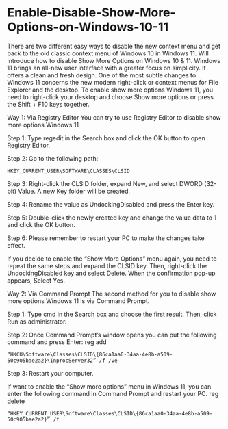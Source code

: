 # Enable-Disable-Show-More-Options-on-Windows-10-11
There are two different easy ways to disable the new context menu and get back to the old classic context menu of Windows 10 in Windows 11. Will introduce how to disable Show More Options on Windows 10 & 11. Windows 11 brings an all-new user interface with a greater focus on simplicity. It offers a clean and fresh design. One of the most subtle changes to Windows 11 concerns the new modern right-click or context menus for File Explorer and the desktop. To enable show more options Windows 11, you need to right-click your desktop and choose Show more options or press the Shift + F10 keys together.

Way 1: Via Registry Editor
You can try to use Registry Editor to disable show more options Windows 11

Step 1: Type regedit in the Search box and click the OK button to open Registry Editor.

Step 2: Go to the following path:

    HKEY_CURRENT_USER\SOFTWARE\CLASSES\CLSID

Step 3: Right-click the CLSID folder, expand New, and select DWORD (32-bit) Value. A new Key folder will be created.

Step 4: Rename the value as UndockingDisabled and press the Enter key.

Step 5: Double-click the newly created key and change the value data to 1 and click the OK button.

Step 6: Please remember to restart your PC to make the changes take effect.

If you decide to enable the “Show More Options” menu again, you need to repeat the same steps and expand the CLSID key. Then, right-click the UndockingDisabled key and select Delete. When the confirmation pop-up appears, Select Yes.

Way 2: Via Command Prompt
The second method for you to disable show more options Windows 11 is via Command Prompt.

Step 1: Type cmd in the Search box and choose the first result. Then, click Run as administrator.

Step 2: Once Command Prompt’s window opens you can put the following command and press Enter:
reg add

    “HKCU\Software\Classes\CLSID\{86ca1aa0-34aa-4e8b-a509-50c905bae2a2}\InprocServer32” /f /ve

Step 3: Restart your computer.

If want to enable the “Show more options” menu in Windows 11, you can enter the following command in Command Prompt and restart your PC.
reg delete

    “HKEY_CURRENT_USER\Software\Classes\CLSID\{86ca1aa0-34aa-4e8b-a509-50c905bae2a2}” /f
